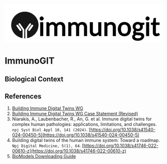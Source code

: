 ![ImmunoGIT logo](./images/logo.png)
# ImmunoGIT

## Biological Context


## References
1. [Building Immune Digital Twins WG](https://www.rd-alliance.org/groups/building-immune-digital-twins-wg/activity/)
2. [Building Immune Digital Twins WG Case Statement (Revised)](https://www.rd-alliance.org/wp-content/uploads/2024/03/Building-Immunge-Digital-Twins-WG_Case_Statement_Revised.pdf)
3. Niarakis, A., Laubenbacher, R., An, G. et al. Immune digital twins for complex human pathologies: applications, limitations, and challenges. `npj Syst Biol Appl 10, 141 (2024)`. [https://doi.org/10.1038/s41540-024-00450-5](https://doi.org/10.1038/s41540-024-00450-5)
4. Building digital twins of the human immune system: Toward a roadmap. `Npj Digital Medicine, 5(1), 64`. [https://doi.org/10.1038/s41746-022-00610-z](https://doi.org/10.1038/s41746-022-00610-z)
5. [BioModels Downloading Guide](https://sys-bio.github.io/libOmexMeta/docs-build/download_biomodels/download_biomodels.html)
